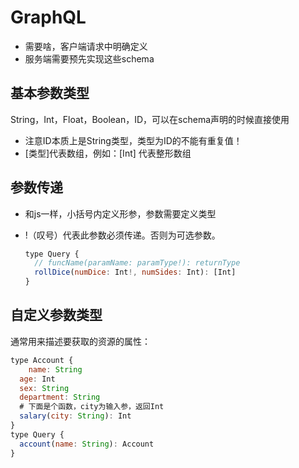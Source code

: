 # GraphQL

- 需要啥，客户端请求中明确定义
- 服务端需要预先实现这些schema



## 基本参数类型

String，Int，Float，Boolean，ID，可以在schema声明的时候直接使用

- 注意ID本质上是String类型，类型为ID的不能有重复值！
- [类型]代表数组，例如：[Int] 代表整形数组



## 参数传递

- 和js一样，小括号内定义形参，参数需要定义类型

- !（叹号）代表此参数必须传递。否则为可选参数。

  ```javascript
  type Query {
  	// funcName(paramName: paramType!): returnType
  	rollDice(numDice: Int!, numSides: Int): [Int]
  }
  ```




## 自定义参数类型

通常用来描述要获取的资源的属性：

```javascript
type Account {
	name: String
  age: Int
  sex: String
  department: String
  # 下面是个函数，city为输入参，返回Int
  salary(city: String): Int
}
type Query {
  account(name: String): Account
}
```


